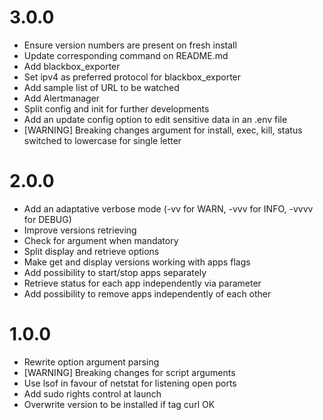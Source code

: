 # 3.0.0
- Ensure version numbers are present on fresh install
- Update corresponding command on README.md
- Add blackbox_exporter
- Set ipv4 as preferred protocol for blackbox_exporter
- Add sample list of URL to be watched
- Add Alertmanager
- Split config and init for further developments
- Add an update config option to edit sensitive data in an .env file
- [WARNING] Breaking changes argument for install, exec, kill, status switched to lowercase for single letter

# 2.0.0
- Add an adaptative verbose mode (-vv for WARN, -vvv for INFO, -vvvv for DEBUG)
- Improve versions retrieving
- Check for argument when mandatory
- Split display and retrieve options
- Make get and display versions working with apps flags
- Add possibility to start/stop apps separately
- Retrieve status for each app independently via parameter
- Add possibility to remove apps independently of each other

# 1.0.0
- Rewrite option argument parsing
- [WARNING] Breaking changes for script arguments
- Use lsof in favour of netstat for listening open ports
- Add sudo rights control at launch
- Overwrite version to be installed if tag curl OK